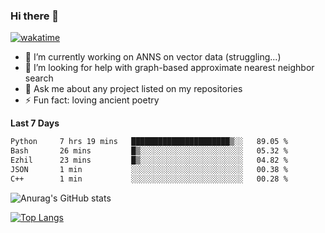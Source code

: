 ### Hi there 👋

[![wakatime](https://wakatime.com/badge/user/8906da98-c623-4aff-ac00-99cb42e09b38.svg)](https://wakatime.com/@8906da98-c623-4aff-ac00-99cb42e09b38)

- 🔭 I’m currently working on ANNS on vector data (struggling...)
- 🤔 I’m looking for help with graph-based approximate nearest neighbor search
- 💬 Ask me about any project listed on my repositories
- ⚡ Fun fact: loving ancient poetry


**Last 7 Days**
<!--START_SECTION:waka-->

```txt
Python     7 hrs 19 mins   ██████████████████████▒░░   89.05 %
Bash       26 mins         █▒░░░░░░░░░░░░░░░░░░░░░░░   05.32 %
Ezhil      23 mins         █▒░░░░░░░░░░░░░░░░░░░░░░░   04.82 %
JSON       1 min           ░░░░░░░░░░░░░░░░░░░░░░░░░   00.38 %
C++        1 min           ░░░░░░░░░░░░░░░░░░░░░░░░░   00.28 %
```

<!--END_SECTION:waka-->

![Anurag's GitHub stats](https://github-readme-stats.vercel.app/api?username=matchyc&count_private=true&show_icons=true&theme=vue)

[![Top Langs](https://github-readme-stats.vercel.app/api/top-langs/?username=matchyc&langs_count=4&&hide=perl,raku,html,javascript,shell,roff,prolog)](https://github.com/anuraghazra/github-readme-stats)
